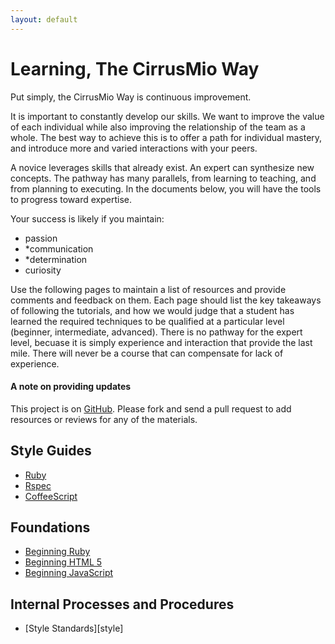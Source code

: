 ```yaml
---
layout: default
---
```


# Learning, The CirrusMio Way

Put simply, the CirrusMio Way is continuous improvement.

It is important to constantly develop our skills. We want to improve the
value of each individual while also improving the relationship of the team as a
whole. The best way to achieve this is to offer a path for individual mastery,
and introduce more and varied interactions with your peers.

A novice leverages skills that already exist. An expert can synthesize new
concepts. The pathway has many parallels, from learning to teaching, and from
planning to executing. In the documents below, you will have the tools to
progress toward expertise.

Your success is likely if you maintain:

* passion
* *communication
* *determination
* curiosity

Use the following pages to maintain a list of resources and provide comments and
feedback on them. Each page should list the key takeaways of following the
tutorials, and how we would judge that a student has learned the required
techniques to be qualified at a particular level (beginner, intermediate,
advanced). There is no pathway for the expert level, becuase it is simply
experience and interaction that provide the last mile. There will never be a
course that can compensate for lack of experience.</p>

#### A note on providing updates

This project is on [GitHub][gh]. Please fork and send a pull request to add
resources or reviews for any of the materials.

## Style Guides

* [Ruby][ruby]
* [Rspec][rspec]
* [CoffeeScript][coffeescript]

## Foundations

* [Beginning Ruby][beginning-ruby]
* [Beginning HTML 5][beginning-html]
* [Beginning JavaScript][beginning-js]

## Internal Processes and Procedures

* [Style Standards][style]

[gh]: http://github.com/CirrusMio/learning-things
[beginning-ruby]: beginning-ruby.html
[beginning-html]: beginning-html5.html
[beginning-js]: beginning-javascript.html

[ruby]: style-guides/ruby.html
[rspec]: style-guides/rspec.html
[coffeescript]: style-guides/coffeescript.html

